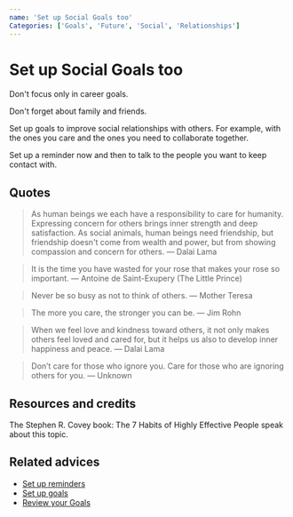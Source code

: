 ```yaml
---
name: 'Set up Social Goals too'
Categories: ['Goals', 'Future', 'Social', 'Relationships']
---
```

# Set up Social Goals too

Don't focus only in career goals.

Don't forget about family and friends.

Set up goals to improve social relationships with others. For example, with the ones you care and the ones you need to collaborate together.

Set up a reminder now and then to talk to the people you want to keep contact with.

## Quotes

> As human beings we each have a responsibility to care for humanity. Expressing concern for others brings inner strength and deep satisfaction. As social animals, human beings need friendship, but friendship doesn't come from wealth and power, but from showing compassion and concern for others. ― Dalai Lama

> It is the time you have wasted for your rose that makes your rose so important. ― Antoine de Saint-Exupery (The Little Prince)

> Never be so busy as not to think of others. ― Mother Teresa

> The more you care, the stronger you can be. ― Jim Rohn

> When we feel love and kindness toward others, it not only makes others feel loved and cared for, but it helps us also to develop inner happiness and peace. ― Dalai Lama

> Don’t care for those who ignore you. Care for those who are ignoring others for you. ― Unknown

## Resources and credits

The Stephen R. Covey book: The 7 Habits of Highly Effective People speak about this topic.

## Related advices

- [Set up reminders](../Set%20up%20reminders/index.md)
- [Set up goals](../Set%20up%20Goals/index.md)
- [Review your Goals](../Review%20your%20Goals/index.md)